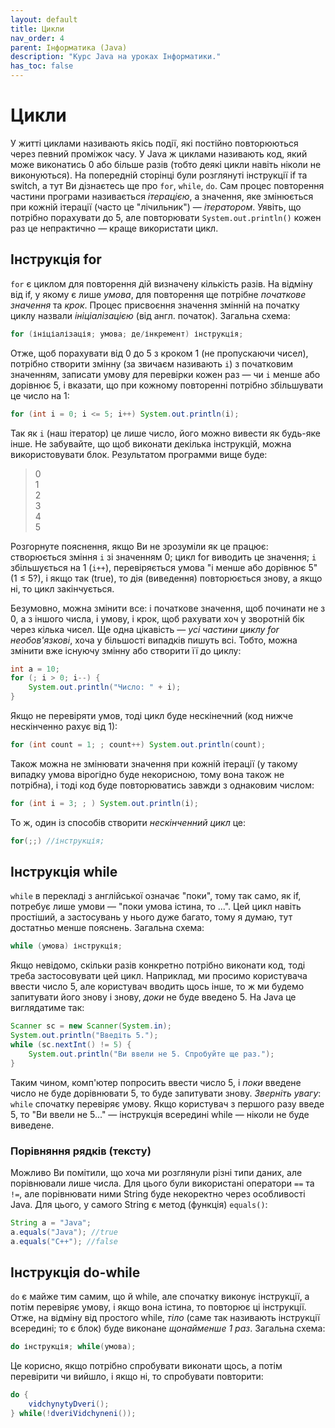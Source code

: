 ```yaml
---
layout: default
title: Цикли
nav_order: 4
parent: Інформатика (Java)
description: "Курс Java на уроках Інформатики."
has_toc: false
---
```


# Цикли

У житті циклами називають якісь події, які постійно повторюються через певний проміжок часу. У Java ж циклами називають код, який може виконатись 0 або більше разів (тобто деякі цикли навіть ніколи не виконуються). На попередній сторінці були розглянуті інструкції if та switch, а тут Ви дізнаєтесь ще про `for`, `while`, `do`. Сам процес повторення частини програми називається _ітерацією_, а значення, яке змінюється при кожній ітерації (часто це "лічильник") — _ітератором_. Уявіть, що потрібно порахувати до 5, але повторювати `System.out.println()` кожен раз це непрактично — краще використати цикл.

## Інструкція for

`for` є циклом для повторення дій визначену кількість разів. На відміну від if, у якому є лише _умова_, для повторення ще потрібне _початкове значення_ та _крок_. Процес присвоєння значення змінній на початку циклу назвали _ініціалізацією_ (від англ. початок). Загальна схема:

```java
for (ініціалізація; умова; де/інкремент) інструкція;
```
Отже, щоб порахувати від 0 до 5 з кроком 1 (не пропускаючи чисел), потрібно створити змінну (за звичаєм називають `i`) з початковим значенням, записати умову для перевірки кожен раз — чи `i` менше або дорівнює 5, і вказати, що при кожному повторенні потрібно збільшувати це число на 1:

```java
for (int i = 0; i <= 5; i++) System.out.println(i);
```
Так як `i` (наш ітератор) це лише число, його можно вивести як будь-яке інше. Не забувайте, що щоб виконати декілька інструкцій, можна використовувати блок. Результатом программи вище буде:

> 0<br>
1<br>
2<br>
3<br>
4<br>
5

Розгорнуте пояснення, якщо Ви не зрозуміли як це працює: створюється зміння `i` зі значенням 0; цикл for виводить це значення; `i` збільшується на 1 (`i++`), перевіряється умова "i менше або дорівнює 5" (1 ≤ 5?), і якщо так (true), то дія (виведення) повторюється знову, а якщо ні, то цикл закінчується.

Безумовно, можна змінити все: і початкове значення, щоб починати не з 0, а з іншого числа, і умову, і крок, щоб рахувати хоч у зворотній бік через кілька чисел. Ще одна цікавість — _усі частини циклу for необов'язкові_, хоча у більшості випадків пишуть всі. Тобто, можна змінити вже існуючу змінну або створити її до циклу:

```java
int a = 10;
for (; i > 0; i--) {
	System.out.println("Число: " + i);
}
```
Якщо не перевіряти умов, тоді цикл буде нескінечний (код нижче нескінченно рахує від 1):

```java
for (int count = 1; ; count++) System.out.println(count);
```
Також можна не змінювати значення при кожній ітерації (у такому випадку умова вірогідно буде некорисною, тому вона також не потрібна), і тоді код буде повторюватись завжди з однаковим числом:

```java
for (int i = 3; ; ) System.out.println(i);
```
То ж, один із способів створити _нескінченний цикл_ це:

```java
for(;;) //інструкція;
```

## Інструкція while

`while` в перекладі з англійської означає "поки", тому так само, як if, потребує лише умови — "поки умова істина, то ...". Цей цикл навіть простіший, а застосувань у нього дуже багато, тому я думаю, тут достатньо менше пояснень. Загальна схема:

```java
while (умова) інструкція;
```
Якщо невідомо, скільки разів конкретно потрібно виконати код, тоді треба застосовувати цей цикл. Наприклад, ми просимо користувача ввести число 5, але користувач вводить щось інше, то ж ми будемо запитувати його знову і знову, _доки_ не буде введено 5. На Java це виглядатиме так:

```java
Scanner sc = new Scanner(System.in);
System.out.println("Введіть 5.");
while (sc.nextInt() != 5) {
	System.out.println("Ви ввели не 5. Спробуйте ще раз.");
}
```
Таким чином, комп'ютер попросить ввести число 5, і _поки_ введене число не буде дорівнювати 5, то буде запитувати знову. _Зверніть увагу_: `while` спочатку перевіряє умову. Якщо користувач з першого разу введе 5, то "Ви ввели не 5..." — інструкція всередині while — ніколи не буде виведене.

### Порівняння рядків (тексту)

Можливо Ви помітили, що хоча ми розглянули різні типи даних, але порівнювали лише числа. Для цього були використані оператори `==` та `!=`, але порівнювати ними String буде некоректно через особливості Java. Для цього, у самого String є метод (функція) `equals()`:

```java
String a = "Java";
a.equals("Java"); //true
a.equals("C++"); //false
```

## Інструкція do-while

`do` є майже тим самим, що й while, але спочатку виконує інструкції, а потім перевіряє умову, і якщо вона істина, то повторює ці інструкції. Отже, на відміну від простого while, _тіло_ (саме так називають інструкції всередині; то є блок) буде виконане _щонайменше 1 раз_. Загальна схема:

```java
do інструкція; while(умова);
```
Це корисно, якщо потрібно спробувати виконати щось, а потім перевірити чи вийшло, і якщо ні, то спробувати повторити:

```java
do {
	vidchynytyDveri();
} while(!dveriVidchyneni());
```

